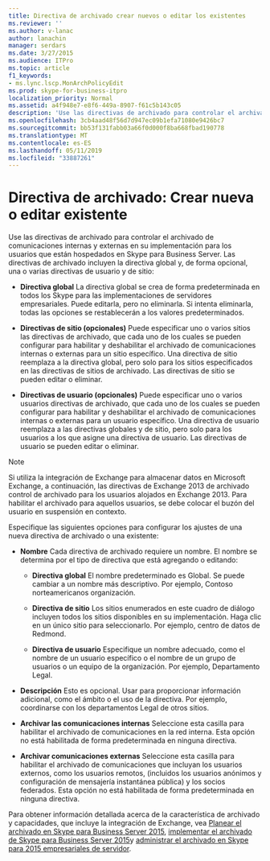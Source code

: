```yaml
---
title: Directiva de archivado crear nuevos o editar los existentes
ms.reviewer: ''
ms.author: v-lanac
author: lanachin
manager: serdars
ms.date: 3/27/2015
ms.audience: ITPro
ms.topic: article
f1_keywords:
- ms.lync.lscp.MonArchPolicyEdit
ms.prod: skype-for-business-itpro
localization_priority: Normal
ms.assetid: a4f948e7-e8f6-449a-8907-f61c5b143c05
description: 'Use las directivas de archivado para controlar el archivado de comunicaciones internas y externas en su implementación para los usuarios que están hospedados en Skype para Business Server. Las directivas de archivado incluyen la directiva global y, de forma opcional, una o varias directivas de usuario y de sitio:'
ms.openlocfilehash: 3cb4aad48f56d7d947ec09b1efa71080e9426bc7
ms.sourcegitcommit: bb53f131fabb03a66f0d000f8ba668fbad190778
ms.translationtype: MT
ms.contentlocale: es-ES
ms.lasthandoff: 05/11/2019
ms.locfileid: "33887261"
---
```

# <a name="archiving-policy-create-new-or-edit-existing"></a>Directiva de archivado: Crear nueva o editar existente
 
Use las directivas de archivado para controlar el archivado de comunicaciones internas y externas en su implementación para los usuarios que están hospedados en Skype para Business Server. Las directivas de archivado incluyen la directiva global y, de forma opcional, una o varias directivas de usuario y de sitio:
  
- **Directiva global** La directiva global se crea de forma predeterminada en todos los Skype para las implementaciones de servidores empresariales. Puede editarla, pero no eliminarla. Si intenta eliminarla, todas las opciones se restablecerán a los valores predeterminados.
    
- **Directivas de sitio (opcionales)** Puede especificar uno o varios sitios las directivas de archivado, que cada uno de los cuales se pueden configurar para habilitar y deshabilitar el archivado de comunicaciones internas o externas para un sitio específico. Una directiva de sitio reemplaza a la directiva global, pero solo para los sitios especificados en las directivas de sitios de archivado. Las directivas de sitio se pueden editar o eliminar.
    
- **Directivas de usuario (opcionales)** Puede especificar uno o varios usuarios directivas de archivado, que cada uno de los cuales se pueden configurar para habilitar y deshabilitar el archivado de comunicaciones internas o externas para un usuario específico. Una directiva de usuario reemplaza a las directivas globales y de sitio, pero solo para los usuarios a los que asigne una directiva de usuario. Las directivas de usuario se pueden editar o eliminar.
    
> [!NOTE]
> Si utiliza la integración de Exchange para almacenar datos en Microsoft Exchange, a continuación, las directivas de Exchange 2013 de archivado control de archivado para los usuarios alojados en Exchange 2013. Para habilitar el archivado para aquellos usuarios, se debe colocar el buzón del usuario en suspensión en contexto. 
  
Especifique las siguientes opciones para configurar los ajustes de una nueva directiva de archivado o una existente:
- **Nombre** Cada directiva de archivado requiere un nombre. El nombre se determina por el tipo de directiva que está agregando o editando:
    
  - **Directiva global** El nombre predeterminado es Global. Se puede cambiar a un nombre más descriptivo. Por ejemplo, Contoso norteamericanos organización.
    
  - **Directiva de sitio** Los sitios enumerados en este cuadro de diálogo incluyen todos los sitios disponibles en su implementación. Haga clic en un único sitio para seleccionarlo. Por ejemplo, centro de datos de Redmond.
    
  - **Directiva de usuario** Especifique un nombre adecuado, como el nombre de un usuario específico o el nombre de un grupo de usuarios o un equipo de la organización. Por ejemplo, Departamento Legal.
    
- **Descripción** Esto es opcional. Usar para proporcionar información adicional, como el ámbito o el uso de la directiva. Por ejemplo, coordinarse con los departamentos Legal de otros sitios.
    
- **Archivar las comunicaciones internas** Seleccione esta casilla para habilitar el archivado de comunicaciones en la red interna. Esta opción no está habilitada de forma predeterminada en ninguna directiva.
    
- **Archivar comunicaciones externas** Seleccione esta casilla para habilitar el archivado de comunicaciones que incluyan los usuarios externos, como los usuarios remotos, (incluidos los usuarios anónimos y configuración de mensajería instantánea pública) y los socios federados. Esta opción no está habilitada de forma predeterminada en ninguna directiva.
    
Para obtener información detallada acerca de la característica de archivado y capacidades, que incluye la integración de Exchange, vea [Planear el archivado en Skype para Business Server 2015](../../plan-your-deployment/archiving/archiving.md), [implementar el archivado de Skype para Business Server 2015](../../deploy/deploy-archiving/deploy-archiving.md)y [administrar el archivado en Skype para 2015 empresariales de servidor](../../manage/archiving/archiving.md).


